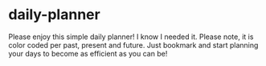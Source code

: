 # daily-planner

Please enjoy this simple daily planner! I know I needed it.
Please note, it is color coded  per past, present and future. Just bookmark and start planning your days to become as efficient as you can be!